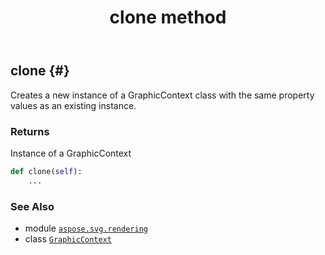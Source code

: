 ﻿---
title: clone method
second_title: Aspose.SVG for Python via .NET API References
description: 
type: docs
weight: 20
url: /python-net/aspose.svg.rendering/graphiccontext/clone/
is_root: false
---

## clone {#}

Creates a new instance of a GraphicContext class with the same property values as an existing instance.


### Returns 


Instance of a GraphicContext


```python
def clone(self):
    ...
```





### See Also
* module [`aspose.svg.rendering`](../../)
* class [`GraphicContext`](/svg/python-net/aspose.svg.rendering/graphiccontext)
